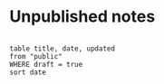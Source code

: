 # Unpublished notes

```dataview title="Unpublished notes"

table title, date, updated
from "public"
WHERE draft = true
sort date

```

